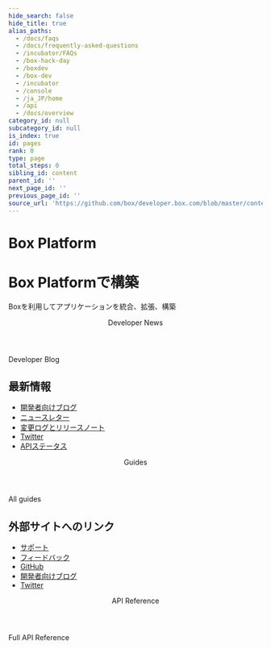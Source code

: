 ```yaml
---
hide_search: false
hide_title: true
alias_paths:
  - /docs/faqs
  - /docs/frequently-asked-questions
  - /incubator/FAQs
  - /box-hack-day
  - /boxdev
  - /box-dev
  - /incubator
  - /console
  - /ja_JP/home
  - /api
  - /docs/overview
category_id: null
subcategory_id: null
is_index: true
id: pages
rank: 0
type: page
total_steps: 0
sibling_id: content
parent_id: ''
next_page_id: ''
previous_page_id: ''
source_url: 'https://github.com/box/developer.box.com/blob/master/content/pages/index.md'
---
```

# Box Platform

<Hero>

<Centered wide>

# Box Platformで構築

Boxを利用してアプリケーションを統合、拡張、構築

</Centered>

</Hero>

<Centered wide>

<Header to="/guides">
Developer News

</Header>

<BlogCards>

</BlogCards>

<More to="https://medium.com/box-developer-blog" right>
Developer Blog

</More>

</Centered>

<Dark>

<Centered wide>

<HorizontalList centered>

## 最新情報

* [開発者向けブログ](https://medium.com/box-developer-blog)
* [ニュースレター](page://newsletter)
* [変更ログとリリースノート](page://changelog)
* [Twitter](https://twitter.com/boxplatform/)
* [APIステータス](https://status.box.com/)

</HorizontalList>

</Centered>

</Dark>

<Centered wide>

<Header to="/guides">
Guides

</Header>

<GuideCategories>

</GuideCategories>

<More to="/guides" right>
All guides

</More>

</Centered>

<Dark>

<Centered wide>

<HorizontalList centered>

## 外部サイトへのリンク

* [サポート](page://support)
* [フィードバック](https://pulse.box.com/forums//%20909778-product-feedback?category_id=330838)
* [GitHub](https://github.com/box)
* [開発者向けブログ](https://medium.com/box-developer-blog)
* [Twitter](https://twitter.com/boxplatform/)

</HorizontalList>

</Centered>

</Dark>

<Centered wide>

<Header to="/reference">
API Reference

</Header>

<ReferenceCategories>

</ReferenceCategories>

<More to="/reference/" right>
Full API Reference

</More>

</Centered>
